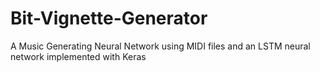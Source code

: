 # Bit-Vignette-Generator
A Music Generating Neural Network using MIDI files and an LSTM neural network implemented with Keras
